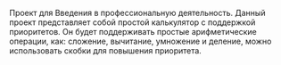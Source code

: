 Проект для Введения в профессиональную деятельность.
Данный проект представляет собой простой калькулятор с поддержкой приоритетов. Он будет поддерживать простые арифметические операции, как: сложение, вычитание,
умножение и деление, можно использовать скобки для повышения приоритета.
